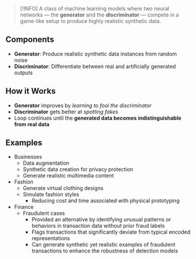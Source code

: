 
> [!INFO]
> A class of machine learning models where two neural networks — the **generator** and the **discriminator** — compete in a game-like setup to produce highly realistic synthetic data.

## Components

- **Generator**: Produce realistic synthetic data instances from random noise
- **Discriminator**: Differentiate between real and artificially generated outputs
## How it Works

- **Generator** improves by _learning to fool the discriminator_
- **Discriminator** gets better at _spotting fakes_
- Loop continues until the **generated data becomes indistinguishable from real data**
## Examples

- Businesses
	- Data augmentation
	- Synthetic data creation for privacy protection
	- Generate realistic multimedia content
- Fashion
	- Generate virtual clothing designs
	- Simulate fashion styles
		- Reducing cost and time associated with physical prototyping
- Finance
	- Fraudulent cases
		- Provided an alternative by identifying unusual patterns or behaviors in transaction data without prior fraud labels
		- Flags transactions that significantly deviate from typical encoded representations
		- Can generate synthetic yet realistic examples of fraudulent transactions to enhance the robustness of detection models